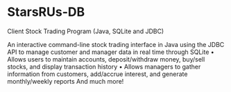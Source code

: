 # StarsRUs-DB

Client Stock Trading Program (Java, SQLite and JDBC)

An interactive command-line stock trading interface in Java using the JDBC API to manage customer and manager data in
real time through SQLite
• Allows users to maintain accounts, deposit/withdraw money, buy/sell stocks, and display transaction history
• Allows managers to gather information from customers, add/accrue interest, and generate monthly/weekly reports
And much more!

